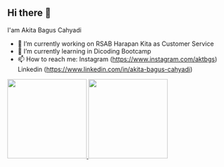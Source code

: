 ## Hi there 👋

I'am Akita Bagus Cahyadi 

- 🔭 I’m currently working on RSAB Harapan Kita as Customer Service
- 🌱 I’m currently learning in Dicoding Bootcamp 
- 📫 How to reach me: 
Instagram  (https://www.instagram.com/aktbgs)
Linkedin  (https://www.linkedin.com/in/akita-bagus-cahyadi)

<p align="left">
<a href="https://github.com/penuliscode">
  <img height="180em" src="https://github-readme-stats-eight-theta.vercel.app/api?username=penuliscode&show_icons=true&theme=algolia&include_all_commits=true&count_private=true"/>
  <img height="180em" src="https://github-readme-stats-eight-theta.vercel.app/api/top-langs/?username=penuliscode&layout=compact&layout=compact&theme=algolia"/>
</a>
</p>
